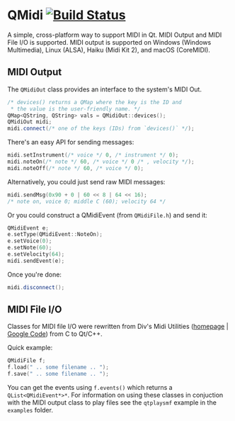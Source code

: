 # QMidi [![Build Status](https://travis-ci.org/waddlesplash/QMidi.png)](https://travis-ci.org/waddlesplash/QMidi)
A simple, cross-platform way to support MIDI in Qt. MIDI Output and MIDI File I/O is supported.
MIDI output is supported on Windows (Windows Multimedia), Linux (ALSA), Haiku
(Midi Kit 2), and macOS (CoreMIDI).

## MIDI Output
The `QMidiOut` class provides an interface to the system's MIDI Out.
```cpp
/* devices() returns a QMap where the key is the ID and
 * the value is the user-friendly name. */
QMap<QString, QString> vals = QMidiOut::devices();
QMidiOut midi;
midi.connect(/* one of the keys (IDs) from `devices()` */);
```
There's an easy API for sending messages:
```cpp
midi.setInstrument(/* voice */ 0, /* instrument */ 0);
midi.noteOn(/* note */ 60, /* voice */ 0 /* , velocity */);
midi.noteOff(/* note */ 60, /* voice */ 0);
```
Alternatively, you could just send raw MIDI messages:
```cpp
midi.sendMsg(0x90 + 0 | 60 << 8 | 64 << 16);
/* note on, voice 0; middle C (60); velocity 64 */
```
Or you could construct a QMidiEvent (from `QMidiFile.h`) and send it:
```cpp
QMidiEvent e;
e.setType(QMidiEvent::NoteOn);
e.setVoice(0);
e.setNote(60);
e.setVelocity(64);
midi.sendEvent(e);
```
Once you're done:
```cpp
midi.disconnect();
```

## MIDI File I/O
Classes for MIDI file I/O were rewritten from Div's Midi Utilities
([homepage](http://www.sreal.com/~div/midi-utilities/) | [Google Code](http://code.google.com/p/divs-midi-utilities/))
from C to Qt/C++.

Quick example:
```cpp
QMidiFile f;
f.load(" .. some filename .. ");
f.save(" .. some filename .. ");
```
You can get the events using `f.events()` which returns a `QList<QMidiEvent*>*`.
For information on using these classes in conjuction with the MIDI output class to play files
see the `qtplaysmf` example in the `examples` folder.
